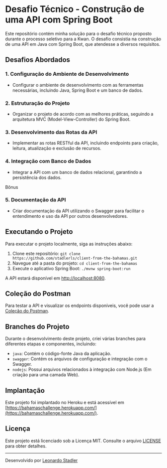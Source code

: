 # Desafio Técnico - Construção de uma API com Spring Boot

Este repositório contém minha solução para o desafio técnico proposto durante o processo seletivo para a Kwan. O desafio consistia na construção de uma API em Java com Spring Boot, que atendesse a diversos requisitos.

## Desafios Abordados

### 1. Configuração do Ambiente de Desenvolvimento
- Configurar o ambiente de desenvolvimento com as ferramentas necessárias, incluindo Java, Spring Boot e um banco de dados.

### 2. Estruturação do Projeto
- Organizar o projeto de acordo com as melhores práticas, seguindo a arquitetura MVC (Model-View-Controller) do Spring Boot.

### 3. Desenvolvimento das Rotas da API
- Implementar as rotas RESTful da API, incluindo endpoints para criação, leitura, atualização e exclusão de recursos.

### 4. Integração com Banco de Dados
- Integrar a API com um banco de dados relacional, garantindo a persistência dos dados.

Bônus
### 5. Documentação da API
- Criar documentação da API utilizando o Swagger para facilitar o entendimento e uso da API por outros desenvolvedores.

## Executando o Projeto

Para executar o projeto localmente, siga as instruções abaixo:

1. Clone este repositório: `git clone https://github.com/stadlerls/client-from-the-bahamas.git`
2. Navegue até a pasta do projeto: `cd client-from-the-bahamas`
3. Execute o aplicativo Spring Boot: `./mvnw spring-boot:run`

A API estará disponível em [http://localhost:8080](http://localhost:8080).

## Coleção do Postman

Para testar a API e visualizar os endpoints disponíveis, você pode usar a [Coleção do Postman](https://go.postman.co/workspace/My-Workspace~fee8ec4b-b1ad-4d87-843d-02d215c50c22/collection/6667681-db136165-8b09-4ed2-b318-3bfe23874f26).

## Branches do Projeto

Durante o desenvolvimento deste projeto, criei várias branches para diferentes etapas e componentes, incluindo:
- `java`: Contém o código-fonte Java da aplicação.
- `swagger`: Contém os arquivos de configuração e integração com o Swagger.
- `nodejs`: Possui arquivos relacionados à integração com Node.js (Em criação para uma camada Web).

## Implantação

Este projeto foi implantado no Heroku e está acessível em [https://bahamaschallenge.herokuapp.com/](https://bahamaschallenge.herokuapp.com/).

## Licença

Este projeto está licenciado sob a Licença MIT. Consulte o arquivo [LICENSE](/LICENSE) para obter detalhes.

---
Desenvolvido por [Leonardo Stadler](https://github.com/stadlerls)
